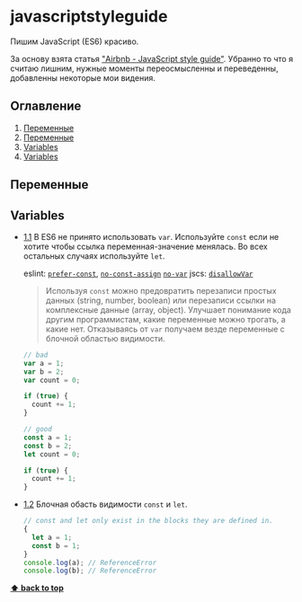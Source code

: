 # javascriptstyleguide
Пишим JavaScript (ES6) красиво.

За основу взята статья ["Airbnb - JavaScript style guide"](https://github.com/airbnb/javascript). Убранно то что я считаю лишним, нужные моменты переосмысленны и переведенны, добавленны некоторые мои видения.

## Оглавление

  1. [Переменные](#Переменные)
  1. [Переменные](#переменные)
  1. [Variables](#Variables)
  1. [Variables](#variables)
  
## Переменные

## Variables

- [1.1](#1.1) <a name='1.1'></a> В ES6 не принято использовать `var`. Используйте `const` если не хотите чтобы ссылка переменная-значение менялась. Во всех остальных случаях используйте `let`.

    eslint: [`prefer-const`](http://eslint.org/docs/rules/prefer-const.html), [`no-const-assign`](http://eslint.org/docs/rules/no-const-assign.html)
    [`no-var`](http://eslint.org/docs/rules/no-var.html) jscs: [`disallowVar`](http://jscs.info/rule/disallowVar)

    > Используя `const` можно предовратить перезаписи простых данных (string, number, boolean) или перезаписи ссылки на комплексные данные (array, object). Улучшает понимание кода другим программистам, какие переменные можно трогать, а какие нет. Отказываясь от `var` получаем везде переменные с блочной областью видимости.
    
    ```javascript
    // bad
    var a = 1;
    var b = 2;
    var count = 0;
    
    if (true) {
      count += 1;
    }
    
    // good
    const a = 1;
    const b = 2;
    let count = 0;
    
    if (true) {
      count += 1;
    }
    ```

- [1.2](#1.2) <a name='1.2'></a> Блочная обасть видимости `const` и `let`.

    ```javascript
    // const and let only exist in the blocks they are defined in.
    {
      let a = 1;
      const b = 1;
    }
    console.log(a); // ReferenceError
    console.log(b); // ReferenceError
    ```
    
**[⬆ back to top](#оглавление)**
